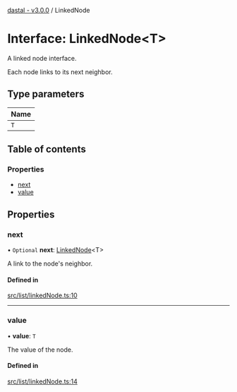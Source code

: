 [dastal - v3.0.0](../README.md) / LinkedNode

# Interface: LinkedNode<T\>

A linked node interface.

Each node links to its next neighbor.

## Type parameters

| Name |
| :------ |
| `T` |

## Table of contents

### Properties

- [next](linkednode.md#next)
- [value](linkednode.md#value)

## Properties

### next

• `Optional` **next**: [LinkedNode](linkednode.md)<T\>

A link to the node's neighbor.

#### Defined in

[src/list/linkedNode.ts:10](https://github.com/havelessbemore/dastal/blob/e94627b/src/list/linkedNode.ts#L10)

___

### value

• **value**: `T`

The value of the node.

#### Defined in

[src/list/linkedNode.ts:14](https://github.com/havelessbemore/dastal/blob/e94627b/src/list/linkedNode.ts#L14)
